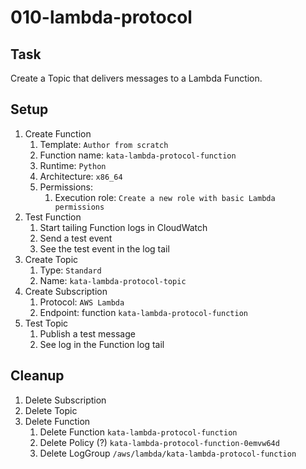 # 010-lambda-protocol

## Task
Create a Topic that delivers messages to a Lambda Function.

## Setup
1. Create Function
	1. Template: `Author from scratch`
	2. Function name: `kata-lambda-protocol-function`
	2. Runtime: `Python`
	3. Architecture: `x86_64`
	4. Permissions:
		1. Execution role: `Create a new role with basic Lambda permissions`
2. Test Function
	1. Start tailing Function logs in CloudWatch
	2. Send a test event
	3. See the test event in the log tail
3. Create Topic
	1. Type: `Standard`
	2. Name: `kata-lambda-protocol-topic`
4. Create Subscription
	1. Protocol: `AWS Lambda`
	2. Endpoint: function `kata-lambda-protocol-function`
5. Test Topic
	1. Publish a test message
	2. See log in the Function log tail

## Cleanup
1. Delete Subscription
2. Delete Topic
3. Delete Function
	1. Delete Function `kata-lambda-protocol-function`
	2. Delete Policy (?) `kata-lambda-protocol-function-0emvw64d`
	3. Delete LogGroup `/aws/lambda/kata-lambda-protocol-function`
